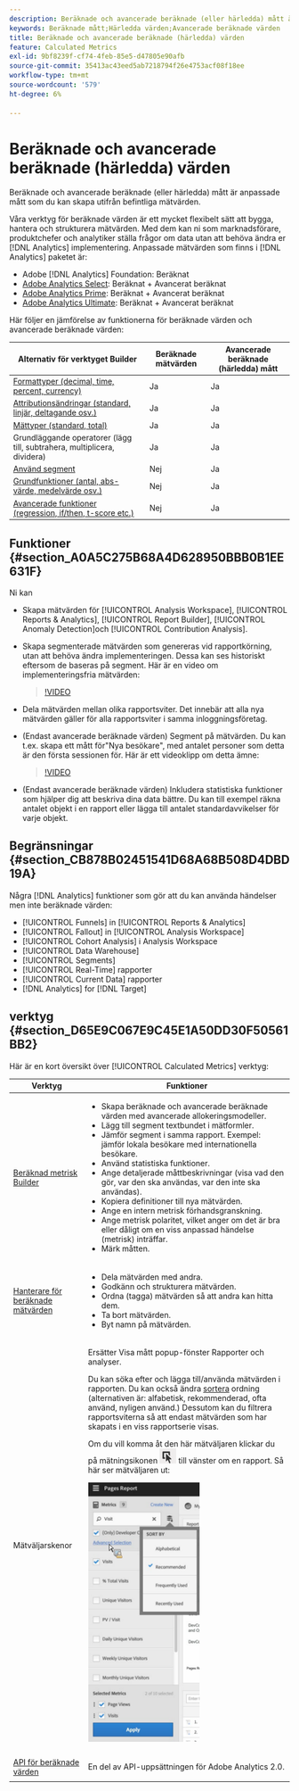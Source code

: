 ```yaml
---
description: Beräknade och avancerade beräknade (eller härledda) mått är anpassade mått som du kan skapa utifrån befintliga mätvärden.
keywords: Beräknade mått;Härledda värden;Avancerade beräknade värden
title: Beräknade och avancerade beräknade (härledda) värden
feature: Calculated Metrics
exl-id: 9bf8239f-cf74-4feb-85e5-d47805e90afb
source-git-commit: 35413ac43eed5ab7218794f26e4753acf08f18ee
workflow-type: tm+mt
source-wordcount: '579'
ht-degree: 6%

---
```


# Beräknade och avancerade beräknade (härledda) värden

Beräknade och avancerade beräknade (eller härledda) mått är anpassade mått som du kan skapa utifrån befintliga mätvärden.

Våra verktyg för beräknade värden är ett mycket flexibelt sätt att bygga, hantera och strukturera mätvärden. Med dem kan ni som marknadsförare, produktchefer och analytiker ställa frågor om data utan att behöva ändra er [!DNL Analytics] implementering. Anpassade mätvärden som finns i [!DNL Analytics] paketet är:

* Adobe [!DNL Analytics] Foundation: Beräknat
* [Adobe Analytics Select](https://www.adobe.com/se/data-analytics-cloud/analytics/select.html): Beräknat + Avancerat beräknat
* [Adobe Analytics Prime](https://www.adobe.com/se/data-analytics-cloud/analytics/prime.html): Beräknat + Avancerat beräknat
* [Adobe Analytics Ultimate](https://www.adobe.com/se/data-analytics-cloud/analytics/ultimate.html): Beräknat + Avancerat beräknat

Här följer en jämförelse av funktionerna för beräknade värden och avancerade beräknade värden:

| Alternativ för verktyget Builder | Beräknade mätvärden | Avancerade beräknade (härledda) mått |
|---|---|---|
| [Formattyper (decimal, time, percent, currency)](/help/components/c-calcmetrics/c-workflow/cm-workflow/c-build-metrics/cm-build-metrics.md) | Ja | Ja |
| [Attributionsändringar (standard, linjär, deltagande osv.)](/help/components/c-calcmetrics/c-workflow/cm-workflow/c-build-metrics/m-metric-type-alloc.md) | Ja | Ja |
| [Mättyper (standard, total)](/help/components/c-calcmetrics/c-workflow/cm-workflow/c-build-metrics/m-metric-type-alloc.md) | Ja | Ja |
| Grundläggande operatorer (lägg till, subtrahera, multiplicera, dividera) | Ja | Ja |
| [Använd segment](/help/components/c-calcmetrics/c-workflow/cm-workflow/c-build-metrics/metrics-with-segments.md) | Nej | Ja |
| [Grundfunktioner (antal, abs-värde, medelvärde osv.)](/help/components/c-calcmetrics/cm-reference/cm-functions.md) | Nej | Ja |
| [Avancerade funktioner (regression, if/then, t-score etc.)](/help/components/c-calcmetrics/cm-reference/cm-adv-functions.md) | Nej | Ja |

## Funktioner {#section_A0A5C275B68A4D628950BBB0B1EE631F}

Ni kan

* Skapa mätvärden för [!UICONTROL Analysis Workspace], [!UICONTROL Reports & Analytics], [!UICONTROL Report Builder], [!UICONTROL Anomaly Detection]och [!UICONTROL Contribution Analysis].
* Skapa segmenterade mätvärden som genereras vid rapportkörning, utan att behöva ändra implementeringen. Dessa kan ses historiskt eftersom de baseras på segment. Här är en video om implementeringsfria mätvärden:

   >[!VIDEO](https://video.tv.adobe.com/v/25407/?quality=12)

* Dela mätvärden mellan olika rapportsviter. Det innebär att alla nya mätvärden gäller för alla rapportsviter i samma inloggningsföretag.
* (Endast avancerade beräknade värden) Segment på mätvärden. Du kan t.ex. skapa ett mått för&quot;Nya besökare&quot;, med antalet personer som detta är den första sessionen för. Här är ett videoklipp om detta ämne:

   >[!VIDEO](https://video.tv.adobe.com/v/25409/?quality=12)

* (Endast avancerade beräknade värden) Inkludera statistiska funktioner som hjälper dig att beskriva dina data bättre. Du kan till exempel räkna antalet objekt i en rapport eller lägga till antalet standardavvikelser för varje objekt.

## Begränsningar {#section_CB878B02451541D68A68B508D4DBD19A}

Några [!DNL Analytics] funktioner som gör att du kan använda händelser men inte beräknade värden:

* [!UICONTROL Funnels] in [!UICONTROL Reports & Analytics]
* [!UICONTROL Fallout] in [!UICONTROL Analysis Workspace]
* [!UICONTROL Cohort Analysis] i Analysis Workspace
* [!UICONTROL Data Warehouse]
* [!UICONTROL Segments]
* [!UICONTROL Real-Time] rapporter
* [!UICONTROL Current Data] rapporter
* [!DNL Analytics] for [!DNL Target]

## verktyg {#section_D65E9C067E9C45E1A50DD30F50561BB2}

Här är en kort översikt över [!UICONTROL Calculated Metrics] verktyg:

<table id="table_520AFE97DB514958ABE23FD3C9CE0ABD"> 
 <thead> 
  <tr> 
   <th colname="col1" class="entry"> Verktyg </th> 
   <th colname="col2" class="entry"> Funktioner </th> 
  </tr>
 </thead>
 <tbody> 
  <tr> 
   <td colname="col1"><a href="/help/components/c-calcmetrics/c-workflow/cm-workflow/c-build-metrics/cm-build-metrics.md"  > Beräknad metrisk Builder</a> </td> 
   <td colname="col2"> 
    <ul id="ul_E6F02AB9DF204C2F9A0AC92A31594B3E"> 
     <li id="li_A4A6E716374243A190C539A3F4A41C0C">Skapa beräknade och avancerade beräknade värden med avancerade allokeringsmodeller. </li> 
     <li id="li_C8C97BA4E227463E98077ABA5818FFC6">Lägg till segment textbundet i mätformler. </li> 
     <li id="li_8503D9E06A3C46569B5CDB4B90F72446">Jämför segment i samma rapport. Exempel: jämför lokala besökare med internationella besökare. </li> 
     <li id="li_4B528FDE1F96400DBA0D3276408FF919">Använd statistiska funktioner. </li> 
     <li id="li_C1162B1EA6784B8189A8A87E2B0DA79A">Ange detaljerade måttbeskrivningar (visa vad den gör, var den ska användas, var den inte ska användas). </li> 
     <li id="li_DEA13F5E8BF94AF1B311C467FE6E2A74">Kopiera definitioner till nya mätvärden. </li> 
     <li id="li_8C21F55015D44910904202D2BF74221C">Ange en intern metrisk förhandsgranskning. </li> 
     <li id="li_3704F66C321C477F9D4F52E068C231BD">Ange metrisk polaritet, vilket anger om det är bra eller dåligt om en viss anpassad händelse (metrisk) inträffar. </li> 
     <li id="li_9D45319FA965476FB1C90DE8AA72BBD7">Märk måtten. </li> 
    </ul> </td> 
  </tr> 
  <tr> 
   <td colname="col1"><a href="/help/components/c-calcmetrics/c-workflow/cm-workflow/cm-manager.md"  > Hanterare för beräknade mätvärden</a> </td> 
   <td colname="col2"> 
    <ul id="ul_E4D20D5DD3904CC6A85785B5BD4C1B1E"> 
     <li id="li_E0B216BA1478406EB6212263DF71D85B">Dela mätvärden med andra. </li> 
     <li id="li_96EB16FAF3454211AAEF78EA5B08927F">Godkänn och strukturera mätvärden. </li> 
     <li id="li_3ADBD2428EAC4B0AA61222D87C3AF2B7">Ordna (tagga) mätvärden så att andra kan hitta dem. </li> 
     <li id="li_726F3C3390744E49BA63606FE196880E">Ta bort mätvärden. </li> 
     <li id="li_F306BA4FA8AF4A6E987BA62634659A2F">Byt namn på mätvärden. </li> 
    </ul> </td> 
  </tr> 
  <tr> 
   <td colname="col1"> Mätväljarskenor </td> 
   <td colname="col2"> <p>Ersätter <span class="uicontrol"> Visa mått</span> popup-fönster <span class="uicontrol"> Rapporter och analyser</span>. </p> <p>Du kan söka efter och lägga till/använda mätvärden i rapporten. Du kan också ändra <a href="/help/components/c-calcmetrics/c-workflow/cm-workflow/cm-finding.md"  > sortera</a> ordning (alternativen är: alfabetisk, rekommenderad, ofta använd, nyligen använd.) Dessutom kan du filtrera rapportsviterna så att endast mätvärden som har skapats i en viss rapportserie visas. </p> <p>Om du vill komma åt den här mätväljaren klickar du på mätningsikonen <img placement="inline"  src="assets/metrics_icon.png" width="30px" id="image_2C6F20B4E634486B95BACD4CA47EF991" /> till vänster om en rapport. Så här ser mätväljaren ut: </p> <p><img src="assets/metrics_rail.png" width="200px" id="image_379523E9AFEC4CF08D20C42C740AA358" /> </p> </td> 
  </tr> 
  <tr> 
   <td colname="col1"><a href="https://www.adobe.io/apis/experiencecloud/analytics/docs.html#!AdobeDocs/analytics-2.0-apis/master/README.md"  > API för beräknade värden</a> </td> 
   <td colname="col2"> <p>En del av API-uppsättningen för Adobe Analytics 2.0. </p> </td> 
  </tr> 
 </tbody> 
</table>
